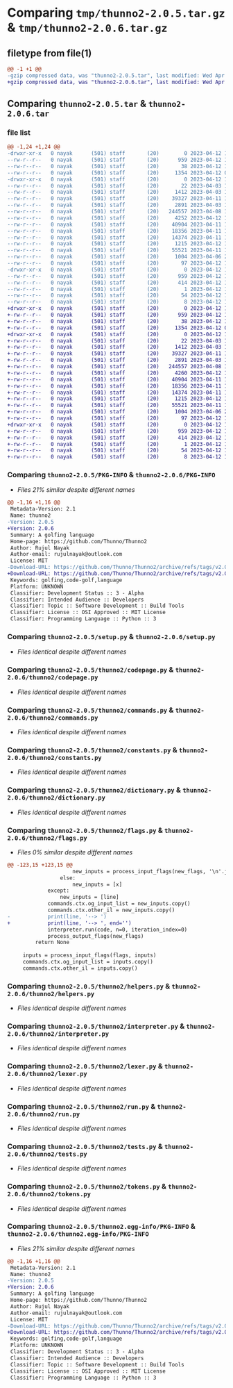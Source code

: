 # Comparing `tmp/thunno2-2.0.5.tar.gz` & `tmp/thunno2-2.0.6.tar.gz`

## filetype from file(1)

```diff
@@ -1 +1 @@
-gzip compressed data, was "thunno2-2.0.5.tar", last modified: Wed Apr 12 15:36:12 2023, max compression
+gzip compressed data, was "thunno2-2.0.6.tar", last modified: Wed Apr 12 15:38:06 2023, max compression
```

## Comparing `thunno2-2.0.5.tar` & `thunno2-2.0.6.tar`

### file list

```diff
@@ -1,24 +1,24 @@
-drwxr-xr-x   0 nayak      (501) staff       (20)        0 2023-04-12 15:36:12.560567 thunno2-2.0.5/
--rw-r--r--   0 nayak      (501) staff       (20)      959 2023-04-12 15:36:12.560438 thunno2-2.0.5/PKG-INFO
--rw-r--r--   0 nayak      (501) staff       (20)       38 2023-04-12 15:36:12.560607 thunno2-2.0.5/setup.cfg
--rw-r--r--   0 nayak      (501) staff       (20)     1354 2023-04-12 09:58:27.000000 thunno2-2.0.5/setup.py
-drwxr-xr-x   0 nayak      (501) staff       (20)        0 2023-04-12 15:36:12.559675 thunno2-2.0.5/thunno2/
--rw-r--r--   0 nayak      (501) staff       (20)       22 2023-04-03 16:07:07.000000 thunno2-2.0.5/thunno2/__init__.py
--rw-r--r--   0 nayak      (501) staff       (20)     1412 2023-04-03 16:27:37.000000 thunno2-2.0.5/thunno2/codepage.py
--rw-r--r--   0 nayak      (501) staff       (20)    39327 2023-04-11 16:50:16.000000 thunno2-2.0.5/thunno2/commands.py
--rw-r--r--   0 nayak      (501) staff       (20)     2891 2023-04-03 16:27:37.000000 thunno2-2.0.5/thunno2/constants.py
--rw-r--r--   0 nayak      (501) staff       (20)   244557 2023-04-08 16:04:36.000000 thunno2-2.0.5/thunno2/dictionary.py
--rw-r--r--   0 nayak      (501) staff       (20)     4252 2023-04-12 15:35:27.000000 thunno2-2.0.5/thunno2/flags.py
--rw-r--r--   0 nayak      (501) staff       (20)    40904 2023-04-11 19:11:59.000000 thunno2-2.0.5/thunno2/helpers.py
--rw-r--r--   0 nayak      (501) staff       (20)    18356 2023-04-11 14:03:07.000000 thunno2-2.0.5/thunno2/interpreter.py
--rw-r--r--   0 nayak      (501) staff       (20)    14374 2023-04-11 14:03:07.000000 thunno2-2.0.5/thunno2/lexer.py
--rw-r--r--   0 nayak      (501) staff       (20)     1215 2023-04-12 10:14:32.000000 thunno2-2.0.5/thunno2/run.py
--rw-r--r--   0 nayak      (501) staff       (20)    55521 2023-04-11 17:00:38.000000 thunno2-2.0.5/thunno2/tests.py
--rw-r--r--   0 nayak      (501) staff       (20)     1004 2023-04-06 20:08:08.000000 thunno2-2.0.5/thunno2/tokens.py
--rw-r--r--   0 nayak      (501) staff       (20)       97 2023-04-12 15:36:03.000000 thunno2-2.0.5/thunno2/version.py
-drwxr-xr-x   0 nayak      (501) staff       (20)        0 2023-04-12 15:36:12.560267 thunno2-2.0.5/thunno2.egg-info/
--rw-r--r--   0 nayak      (501) staff       (20)      959 2023-04-12 15:36:12.000000 thunno2-2.0.5/thunno2.egg-info/PKG-INFO
--rw-r--r--   0 nayak      (501) staff       (20)      414 2023-04-12 15:36:12.000000 thunno2-2.0.5/thunno2.egg-info/SOURCES.txt
--rw-r--r--   0 nayak      (501) staff       (20)        1 2023-04-12 15:36:12.000000 thunno2-2.0.5/thunno2.egg-info/dependency_links.txt
--rw-r--r--   0 nayak      (501) staff       (20)       54 2023-04-12 15:36:12.000000 thunno2-2.0.5/thunno2.egg-info/entry_points.txt
--rw-r--r--   0 nayak      (501) staff       (20)        8 2023-04-12 15:36:12.000000 thunno2-2.0.5/thunno2.egg-info/top_level.txt
+drwxr-xr-x   0 nayak      (501) staff       (20)        0 2023-04-12 15:38:06.962514 thunno2-2.0.6/
+-rw-r--r--   0 nayak      (501) staff       (20)      959 2023-04-12 15:38:06.962402 thunno2-2.0.6/PKG-INFO
+-rw-r--r--   0 nayak      (501) staff       (20)       38 2023-04-12 15:38:06.962550 thunno2-2.0.6/setup.cfg
+-rw-r--r--   0 nayak      (501) staff       (20)     1354 2023-04-12 09:58:27.000000 thunno2-2.0.6/setup.py
+drwxr-xr-x   0 nayak      (501) staff       (20)        0 2023-04-12 15:38:06.961693 thunno2-2.0.6/thunno2/
+-rw-r--r--   0 nayak      (501) staff       (20)       22 2023-04-03 16:07:07.000000 thunno2-2.0.6/thunno2/__init__.py
+-rw-r--r--   0 nayak      (501) staff       (20)     1412 2023-04-03 16:27:37.000000 thunno2-2.0.6/thunno2/codepage.py
+-rw-r--r--   0 nayak      (501) staff       (20)    39327 2023-04-11 16:50:16.000000 thunno2-2.0.6/thunno2/commands.py
+-rw-r--r--   0 nayak      (501) staff       (20)     2891 2023-04-03 16:27:37.000000 thunno2-2.0.6/thunno2/constants.py
+-rw-r--r--   0 nayak      (501) staff       (20)   244557 2023-04-08 16:04:36.000000 thunno2-2.0.6/thunno2/dictionary.py
+-rw-r--r--   0 nayak      (501) staff       (20)     4260 2023-04-12 15:37:54.000000 thunno2-2.0.6/thunno2/flags.py
+-rw-r--r--   0 nayak      (501) staff       (20)    40904 2023-04-11 19:11:59.000000 thunno2-2.0.6/thunno2/helpers.py
+-rw-r--r--   0 nayak      (501) staff       (20)    18356 2023-04-11 14:03:07.000000 thunno2-2.0.6/thunno2/interpreter.py
+-rw-r--r--   0 nayak      (501) staff       (20)    14374 2023-04-11 14:03:07.000000 thunno2-2.0.6/thunno2/lexer.py
+-rw-r--r--   0 nayak      (501) staff       (20)     1215 2023-04-12 10:14:32.000000 thunno2-2.0.6/thunno2/run.py
+-rw-r--r--   0 nayak      (501) staff       (20)    55521 2023-04-11 17:00:38.000000 thunno2-2.0.6/thunno2/tests.py
+-rw-r--r--   0 nayak      (501) staff       (20)     1004 2023-04-06 20:08:08.000000 thunno2-2.0.6/thunno2/tokens.py
+-rw-r--r--   0 nayak      (501) staff       (20)       97 2023-04-12 15:37:54.000000 thunno2-2.0.6/thunno2/version.py
+drwxr-xr-x   0 nayak      (501) staff       (20)        0 2023-04-12 15:38:06.962249 thunno2-2.0.6/thunno2.egg-info/
+-rw-r--r--   0 nayak      (501) staff       (20)      959 2023-04-12 15:38:06.000000 thunno2-2.0.6/thunno2.egg-info/PKG-INFO
+-rw-r--r--   0 nayak      (501) staff       (20)      414 2023-04-12 15:38:06.000000 thunno2-2.0.6/thunno2.egg-info/SOURCES.txt
+-rw-r--r--   0 nayak      (501) staff       (20)        1 2023-04-12 15:38:06.000000 thunno2-2.0.6/thunno2.egg-info/dependency_links.txt
+-rw-r--r--   0 nayak      (501) staff       (20)       54 2023-04-12 15:38:06.000000 thunno2-2.0.6/thunno2.egg-info/entry_points.txt
+-rw-r--r--   0 nayak      (501) staff       (20)        8 2023-04-12 15:38:06.000000 thunno2-2.0.6/thunno2.egg-info/top_level.txt
```

### Comparing `thunno2-2.0.5/PKG-INFO` & `thunno2-2.0.6/PKG-INFO`

 * *Files 21% similar despite different names*

```diff
@@ -1,16 +1,16 @@
 Metadata-Version: 2.1
 Name: thunno2
-Version: 2.0.5
+Version: 2.0.6
 Summary: A golfing language
 Home-page: https://github.com/Thunno/Thunno2
 Author: Rujul Nayak
 Author-email: rujulnayak@outlook.com
 License: MIT
-Download-URL: https://github.com/Thunno/Thunno2/archive/refs/tags/v2.0.5.tar.gz
+Download-URL: https://github.com/Thunno/Thunno2/archive/refs/tags/v2.0.6.tar.gz
 Keywords: golfing,code-golf,language
 Platform: UNKNOWN
 Classifier: Development Status :: 3 - Alpha
 Classifier: Intended Audience :: Developers
 Classifier: Topic :: Software Development :: Build Tools
 Classifier: License :: OSI Approved :: MIT License
 Classifier: Programming Language :: Python :: 3
```

### Comparing `thunno2-2.0.5/setup.py` & `thunno2-2.0.6/setup.py`

 * *Files identical despite different names*

### Comparing `thunno2-2.0.5/thunno2/codepage.py` & `thunno2-2.0.6/thunno2/codepage.py`

 * *Files identical despite different names*

### Comparing `thunno2-2.0.5/thunno2/commands.py` & `thunno2-2.0.6/thunno2/commands.py`

 * *Files identical despite different names*

### Comparing `thunno2-2.0.5/thunno2/constants.py` & `thunno2-2.0.6/thunno2/constants.py`

 * *Files identical despite different names*

### Comparing `thunno2-2.0.5/thunno2/dictionary.py` & `thunno2-2.0.6/thunno2/dictionary.py`

 * *Files identical despite different names*

### Comparing `thunno2-2.0.5/thunno2/flags.py` & `thunno2-2.0.6/thunno2/flags.py`

 * *Files 0% similar despite different names*

```diff
@@ -123,15 +123,15 @@
                     new_inputs = process_input_flags(new_flags, '\n'.join(map(repr, x)))
                 else:
                     new_inputs = [x]
             except:
                 new_inputs = [line]
             commands.ctx.og_input_list = new_inputs.copy()
             commands.ctx.other_il = new_inputs.copy()
-            print(line, '--> ')
+            print(line, '--> ', end='')
             interpreter.run(code, n=0, iteration_index=0)
             process_output_flags(new_flags)
         return None
 
     inputs = process_input_flags(flags, inputs)
     commands.ctx.og_input_list = inputs.copy()
     commands.ctx.other_il = inputs.copy()
```

### Comparing `thunno2-2.0.5/thunno2/helpers.py` & `thunno2-2.0.6/thunno2/helpers.py`

 * *Files identical despite different names*

### Comparing `thunno2-2.0.5/thunno2/interpreter.py` & `thunno2-2.0.6/thunno2/interpreter.py`

 * *Files identical despite different names*

### Comparing `thunno2-2.0.5/thunno2/lexer.py` & `thunno2-2.0.6/thunno2/lexer.py`

 * *Files identical despite different names*

### Comparing `thunno2-2.0.5/thunno2/run.py` & `thunno2-2.0.6/thunno2/run.py`

 * *Files identical despite different names*

### Comparing `thunno2-2.0.5/thunno2/tests.py` & `thunno2-2.0.6/thunno2/tests.py`

 * *Files identical despite different names*

### Comparing `thunno2-2.0.5/thunno2/tokens.py` & `thunno2-2.0.6/thunno2/tokens.py`

 * *Files identical despite different names*

### Comparing `thunno2-2.0.5/thunno2.egg-info/PKG-INFO` & `thunno2-2.0.6/thunno2.egg-info/PKG-INFO`

 * *Files 21% similar despite different names*

```diff
@@ -1,16 +1,16 @@
 Metadata-Version: 2.1
 Name: thunno2
-Version: 2.0.5
+Version: 2.0.6
 Summary: A golfing language
 Home-page: https://github.com/Thunno/Thunno2
 Author: Rujul Nayak
 Author-email: rujulnayak@outlook.com
 License: MIT
-Download-URL: https://github.com/Thunno/Thunno2/archive/refs/tags/v2.0.5.tar.gz
+Download-URL: https://github.com/Thunno/Thunno2/archive/refs/tags/v2.0.6.tar.gz
 Keywords: golfing,code-golf,language
 Platform: UNKNOWN
 Classifier: Development Status :: 3 - Alpha
 Classifier: Intended Audience :: Developers
 Classifier: Topic :: Software Development :: Build Tools
 Classifier: License :: OSI Approved :: MIT License
 Classifier: Programming Language :: Python :: 3
```

